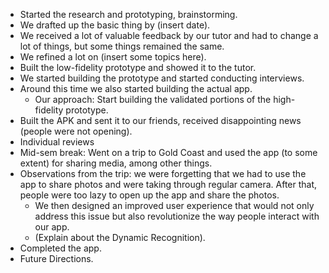 - Started the research and prototyping, brainstorming.
- We drafted up the basic thing by (insert date).
- We received a lot of valuable feedback by our tutor and had to change a lot of things, but some things remained the same.
- We refined a lot on (insert some topics here).
- Built the low-fidelity prototype and showed it to the tutor.
- We started building the prototype and started conducting interviews.
- Around this time we also started building the actual app.
	- Our approach: Start building the validated portions of the high-fidelity prototype.
- Built the APK and sent it to our friends, received disappointing news (people were not opening). 
- Individual reviews
- Mid-sem break: Went on a trip to Gold Coast and used the app (to some extent) for sharing media, among other things.
- Observations from the trip: we were forgetting that we had to use the app to share photos and were taking through regular camera. After that, people were too lazy to open up the app and share the photos.
	- We then designed an improved user experience that would not only address this issue but also revolutionize the way people interact with our app.
	- (Explain about the Dynamic Recognition).
- Completed the app.
- Future Directions.